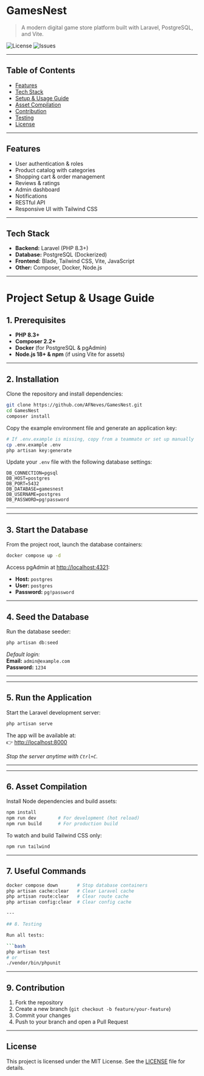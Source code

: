 
# GamesNest

> A modern digital game store platform built with Laravel, PostgreSQL, and Vite.

![License](https://img.shields.io/github/license/AFNeves/GamesNest)
![Issues](https://img.shields.io/github/issues/AFNeves/GamesNest)

---

## Table of Contents

- [Features](#features)
- [Tech Stack](#tech-stack)
- [Setup & Usage Guide](#setup--usage-guide)
- [Asset Compilation](#asset-compilation)
- [Contribution](#contribution)
- [Testing](#testing)
- [License](#license)

---

## Features

- User authentication & roles
- Product catalog with categories
- Shopping cart & order management
- Reviews & ratings
- Admin dashboard
- Notifications
- RESTful API
- Responsive UI with Tailwind CSS

---

## Tech Stack

- **Backend:** Laravel (PHP 8.3+)
- **Database:** PostgreSQL (Dockerized)
- **Frontend:** Blade, Tailwind CSS, Vite, JavaScript
- **Other:** Composer, Docker, Node.js

---

# Project Setup & Usage Guide


## 1. Prerequisites

- **PHP 8.3+**
- **Composer 2.2+**
- **Docker** (for PostgreSQL & pgAdmin)
- **Node.js 18+ & npm** (if using Vite for assets)

---


## 2. Installation


Clone the repository and install dependencies:


```bash
git clone https://github.com/AFNeves/GamesNest.git
cd GamesNest
composer install
```


Copy the example environment file and generate an application key:

```bash
# If .env.example is missing, copy from a teammate or set up manually
cp .env.example .env
php artisan key:generate
```


Update your `.env` file with the following database settings:

```dotenv
DB_CONNECTION=pgsql
DB_HOST=postgres
DB_PORT=5432
DB_DATABASE=gamesnest
DB_USERNAME=postgres
DB_PASSWORD=pg!password
```

---


---

## 3. Start the Database

From the project root, launch the database containers:

```bash
docker compose up -d
```

Access pgAdmin at [http://localhost:4321](http://localhost:4321):

- **Host:** `postgres`
- **User:** `postgres`
- **Password:** `pg!password`

---


## 4. Seed the Database

Run the database seeder:

```bash
php artisan db:seed
```

_Default login:_  
**Email:** `admin@example.com`  
**Password:** `1234`

---


---

## 5. Run the Application

Start the Laravel development server:

```bash
php artisan serve
```

The app will be available at:  
👉 [http://localhost:8000](http://localhost:8000)

_Stop the server anytime with `Ctrl+C`._

---


---

## 6. Asset Compilation

Install Node dependencies and build assets:

```bash
npm install
npm run dev        # For development (hot reload)
npm run build      # For production build
```

To watch and build Tailwind CSS only:

```bash
npm run tailwind
```

---

## 7. Useful Commands

```bash
docker compose down       # Stop database containers
php artisan cache:clear   # Clear Laravel cache
php artisan route:clear   # Clear route cache
php artisan config:clear  # Clear config cache

---

## 8. Testing

Run all tests:

```bash
php artisan test
# or
./vendor/bin/phpunit
```

---

## 9. Contribution

1. Fork the repository
2. Create a new branch (`git checkout -b feature/your-feature`)
3. Commit your changes
4. Push to your branch and open a Pull Request

---

## License

This project is licensed under the MIT License. See the [LICENSE](LICENSE) file for details.
